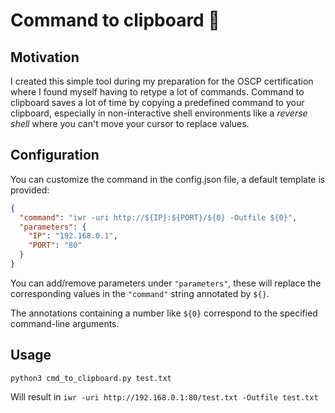 # Command to clipboard 📎

## Motivation

I created this simple tool during my preparation for the OSCP certification
where I found myself having to retype a lot of commands. 
Command to clipboard saves a lot of time by copying a predefined 
command to your clipboard, especially in non-interactive shell 
environments like a *reverse shell* where you can't move your cursor to replace values.

## Configuration

You can customize the command in the config.json file, a default template is provided:
```json
{
  "command": "iwr -uri http://${IP}:${PORT}/${0} -Outfile ${0}",
  "parameters": {
    "IP": "192.168.0.1",
    "PORT": "80"
  }
}
```
You can add/remove parameters under `"parameters"`, these will replace the corresponding values in the `"command"` 
string annotated by `${}`.

The annotations containing a number like `${0}` correspond to the specified command-line arguments.

## Usage

```commandline
python3 cmd_to_clipboard.py test.txt
```
Will result in `iwr -uri http://192.168.0.1:80/test.txt -Outfile test.txt`
